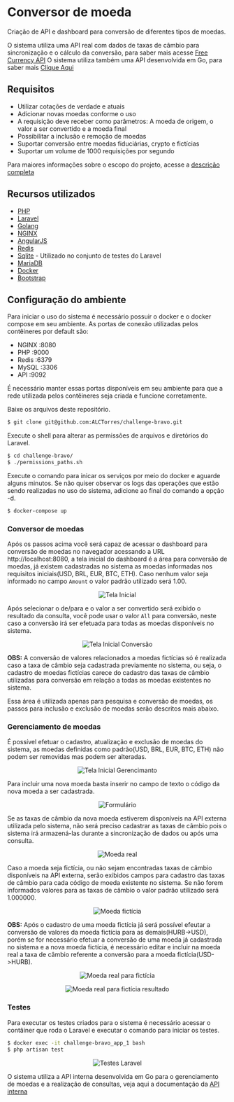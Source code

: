 # Conversor de moeda

Criação de API e dashboard para conversão de diferentes tipos de moedas.

O sistema utiliza uma API real com dados de taxas de câmbio para sincronização e o cálculo da conversão, para saber mais acesse [Free Currency API](https://freecurrencyapi.net/)
O sistema utiliza também uma API desenvolvida em Go, para saber mais [Clique Aqui](golang/)
## Requisitos

- Utilizar cotações de verdade e atuais
- Adicionar novas moedas conforme o uso
- A requisição deve receber como parâmetros: A moeda de origem, o valor a ser convertido e a moeda final
- Possibilitar a inclusão e remoção de moedas
- Suportar conversão entre moedas fiduciárias, crypto e fictícias
- Suportar um volume de 1000 requisições por segundo

Para maiores informações sobre o escopo do projeto, acesse a [descrição completa](projectdoc/README.pt.md)

## Recursos utilizados

- [PHP](https://www.php.net/releases/7_4_0.php)
- [Laravel](https://laravel.com/docs/8.x)
- [Golang](https://go.dev/)
- [NGINX](https://www.nginx.com/)
- [AngularJS](https://angularjs.org/)
- [Redis](https://redis.io/)
- [Sqlite](https://www.sqlite.org/index.html) - Utilizado no conjunto de testes do Laravel
- [MariaDB](https://mariadb.org/)
- [Docker](https://www.docker.com/)
- [Bootstrap](https://getbootstrap.com/docs/4.0/getting-started/introduction/)

## Configuração do ambiente

Para iniciar o uso do sistema é necessário possuir o docker e o docker compose em seu ambiente. As portas de conexão utilizadas pelos contêineres por default são:

- NGINX :8080
- PHP :9000
- Redis :6379
- MySQL :3306
- API :9092

É necessário manter essas portas disponíveis em seu ambiente para que a rede utilizada pelos contêineres seja criada e funcione corretamente.

Baixe os arquivos deste repositório.
```bash
$ git clone git@github.com:ALCTorres/challenge-bravo.git
```

Execute o shell para alterar as permissões de arquivos e diretórios do Laravel.
```bash
$ cd challenge-bravo/
$ ./permissions_paths.sh
```

Execute o comando para inicar os serviços por meio do docker e aguarde alguns minutos. Se não quiser observar os logs das operações que estão sendo realizadas no uso do sistema, adicione ao final do comando a opção -d.
```bash
$ docker-compose up
```

### Conversor de moedas

Após os passos acima você será capaz de acessar o dashboard para conversão de moedas no navegador acessando a URL http://localhost:8080, a tela inicial do dashboard é a área para conversão de moedas, já existem cadastradas no sistema as moedas informadas nos requisitos iniciais(USD, BRL, EUR, BTC, ETH). Caso nenhum valor seja informado no campo `Amount` o valor padrão utilizado será 1.00.

<p align="center">
  <img src="screenshots/tela-inicial.png" alt="Tela Inicial"/>
</p>

Após selecionar o de/para e o valor a ser convertido será exibido o resultado da consulta, você pode usar o valor `All` para conversão, neste caso a conversão irá ser efetuada para todas as moedas disponíveis no sistema.

<p align="center">
  <img src="screenshots/consulta-tela-inicial.png" alt="Tela Inicial Conversão"/>
</p>

**OBS:** A conversão de valores relacionados a moedas fictícias só é realizada caso a taxa de câmbio seja cadastrada previamente no sistema, ou seja, o cadastro de moedas fictícias carece do cadastro das taxas de câmbio utilizadas para conversão em relação a todas as moedas existentes no sistema.

Essa área é utilizada apenas para pesquisa e conversão de moedas, os passos para inclusão e exclusão de moedas serão descritos mais abaixo.

### Gerenciamento de moedas

É possível efetuar o cadastro, atualização e exclusão de moedas do sistema, as moedas definidas como padrão(USD, BRL, EUR, BTC, ETH) não podem ser removidas mas podem ser alteradas.

<p align="center">
  <img src="screenshots/gerenciamento-moedas.png" alt="Tela Inicial Gerencimanto"/>
</p>

Para incluir uma nova moeda basta inserir no campo de texto o código da nova moeda a ser cadastrada.

<p align="center">
  <img src="screenshots/formulario-cadastro-moeda.png" alt="Formulário"/>
</p>

Se as taxas de câmbio da nova moeda estiverem disponíveis na API externa utilizada pelo sistema, não será preciso cadastrar as taxas de câmbio pois o sistema irá armazená-las durante a sincronização de dados ou após uma consulta.

<p align="center">
  <img src="screenshots/cadastro-moeda-real.png" alt="Moeda real"/>
</p>

Caso a moeda seja fictícia, ou não sejam encontradas taxas de câmbio disponíveis na API externa, serão exibidos campos para cadastro das taxas de câmbio para cada código de moeda existente no sistema. Se não forem informados valores para as taxas de câmbio o valor padrão utilizado será 1.000000.

<p align="center">
  <img src="screenshots/cadastro-moeda-ficticia.png" alt="Moeda fictícia"/>
</p>

**OBS:** Após o cadastro de uma moeda fictícia já será possível efeutar a conversão de valores da moeda fictícia para as demais(HURB->USD), porém se for necessário efetuar a conversão de uma moeda já cadastrada no sistema e a nova moeda fictícia, é necessário editar e incluir na moeda real a taxa de câmbio referente a conversão para a moeda fictícia(USD->HURB).

<p align="center">
  <img src="screenshots/real-para-ficticia.png" alt="Moeda real para fictícia"/>
</p>

<p align="center">
  <img src="screenshots/conversao-real-ficticia.png" alt="Moeda real para fictícia resultado"/>
</p>

### Testes

Para executar os testes criados para o sistema é necessário acessar o contâiner que roda o Laravel e executar o comando para iniciar os testes.

```bash
$ docker exec -it challenge-bravo_app_1 bash
$ php artisan test
```

<p align="center">
  <img src="screenshots/artisan-teste.png" alt="Testes Laravel"/>
</p>

O sistema utiliza a API interna desenvolvida em Go para o gerenciamento de moedas e a realização de consultas, veja aqui a documentação da [API interna](golang/)